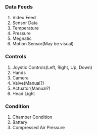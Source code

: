 ### Data Feeds ###

1. Video Feed
2. Sensor Data
  1. Temperature
  2. Pressure
  3. Megnatic
  4. Motion Sensor(May be visual)

### Controls ###

1. Joystic Controls(Left, Right, Up, Down)
2. Hands
3. Camera
4. Valve(Manual?)
5. Actuator(Manual?)
6. Head Light

### Condition ###

1. Chamber Condition
2. Battery
3. Compressed Air Pressure
